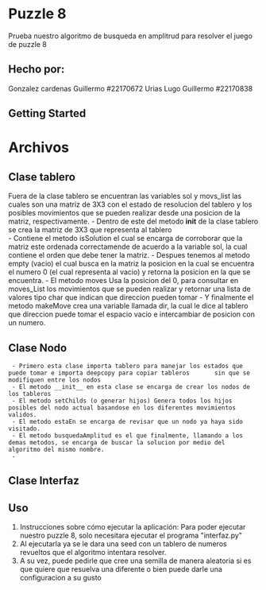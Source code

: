 
# Puzzle 8 

Prueba nuestro algoritmo de busqueda en amplitrud para resolver el juego de puzzle 8
## Hecho por:
Gonzalez cardenas Guillermo #22170672
Urias Lugo Guillermo #22170838

## Getting Started
# Archivos
 ## Clase tablero
 Fuera de la clase tablero se encuentran las variables sol y movs_list las cuales son una matriz de 3X3 con el estado de resolucion del tablero y los posibles movimientos que se pueden realizar desde una posicion de la matriz, respectivamente.
    - Dentro de este del metodo __init__ de la clase tablero se crea la matriz de 3X3 que representa al tablero  
    - Contiene el metodo isSolution el cual se encarga de corroborar que la matriz este ordenada correctamende de acuerdo a la variable sol, la cual contiene el orden que debe tener la matriz.
    - Despues tenemos al metodo empty (vacio) el cual busca en la matriz la posicion en la cual se encuentra el numero 0 (el cual representa al vacio) y retorna la posicion en la que se encuentra.
    - El metodo moves Usa la posicion del 0, para consultar en moves_List los movimientos que se pueden realizar y retornar una lista de valores tipo char que indican que direccion pueden tomar
    - Y finalmente el metodo makeMove crea una variable llamada dir, la cual le dice al tablero que direccion puede tomar el espacio vacio e intercambiar de posicion con un numero.
 ## Clase Nodo
     - Primero esta clase importa tablero para manejar los estados que puede tomar e importa deepcopy para copiar tableros       sin que se modifiquen entre los nodos 
     - El metodo __init__ en esta clase se encarga de crear los nodos de los tableros 
     - El metodo setChilds (o generar hijos) Genera todos los hijos posibles del nodo actual basandose en los diferentes movimientos validos.
     - El metodo estaEn se encarga de revisar que un nodo ya haya sido visitado.
     - El metodo busquedaAmplitud es el que finalmente, llamando a los demas metodos, se encarga de buscar la solucion por medio del algoritmo del mismo nombre. 
     - 
 ## Clase Interfaz 
 





## Uso
1. Instrucciones sobre cómo ejecutar la aplicación:
    Para poder ejecutar nuestro puzzle 8, solo necesitara ejecutar el programa "interfaz.py"
2. Al ejecutarla ya se le dara una seed con un tablero de numeros revueltos que el algoritmo intentara resolver.
3. A su vez, puede pedirle que cree una semilla de manera aleatoria si es que quiere que resuelva una diferente o bien
   puede darle una configuracion a su gusto 





